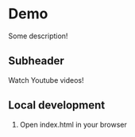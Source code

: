 # Demo

Some description!

## Subheader

Watch Youtube videos!

## Local development

1. Open index.html in your browser

